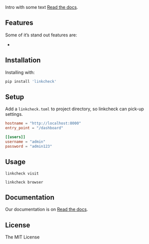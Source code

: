Intro with some text [Read the docs](https://linkcheck.readthedocs.io/en/latest/).

## Features

Some of it’s stand out features are:

-

## Installation

Installing with:

```bash
pip install 'linkcheck'
```

##  Setup

Add a `linkcheck.toml` to project directory, so linkcheck can pick-up settings.

```toml
hostname = "http://localhost:8000"
entry_point = "/dashboard"

[[users]]
username = "admin"
password = "admin123"
```

## Usage

```
linkcheck visit

linkcheck browser
```

## Documentation

Our documentation is on [Read the docs](https://linkcheck.readthedocs.io/en/latest/linkcheck/getting_started/index.html).

## License

The MIT License